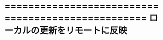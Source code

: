 ==================================================
ローカルの更新をリモートに反映
==================================================

